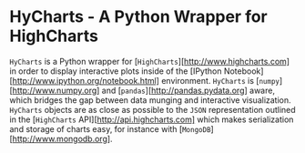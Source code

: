 # HyCharts - A Python Wrapper for HighCharts #

`HyCharts` is a Python wrapper for [`HighCharts`][http://www.highcharts.com] in order to display interactive plots inside of the [IPython Notebook][http://www.ipython.org/notebook.html] environment. `HyCharts` is [`numpy`][http://www.numpy.org] and [`pandas`][http://pandas.pydata.org] aware, which bridges the gap between data munging and interactive visualization. `HyCharts` objects are as close as possible to the `JSON` representation outlined in the [`HighCharts` API][http://api.highcharts.com] which makes serialization and storage of charts easy, for instance with [`MongoDB`][http://www.mongodb.org].

